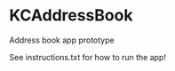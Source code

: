 KCAddressBook
=============

Address book app prototype

See instructions.txt for how to run the app!
